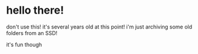 # hello there!

don't use this! it's several years old at this point! i'm just archiving some old folders from an SSD!

it's fun though